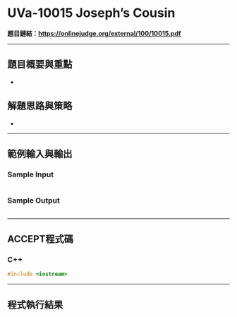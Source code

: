 # UVa-10015 Joseph’s Cousin #

**題目鏈結：https://onlinejudge.org/external/100/10015.pdf**

---

## 題目概要與重點 ##
* 

## 解題思路與策略 ##
* 

---

## 範例輸入與輸出 ##
### Sample Input ###
```

```
### Sample Output ###
```

```
---

## ACCEPT程式碼 ##

### C++ ###

```c++
#include <iostream>

```

---

## 程式執行結果 ##


